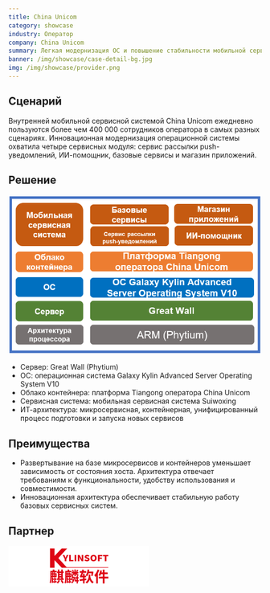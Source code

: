 ```yaml
---
title: China Unicom
category: showcase
industry: Оператор
company: China Unicom
summary: Легкая модернизация ОС и повышение стабильности мобильной сервисной системы
banner: /img/showcase/case-detail-bg.jpg
img: /img/showcase/provider.png
---
```


<div class="markdown">

## **Сценарий**

Внутренней мобильной сервисной системой China Unicom ежедневно пользуются более чем 400 000 сотрудников оператора в самых разных сценариях. Инновационная модернизация операционной системы охватила четыре сервисных модуля: сервис рассылки push-уведомлений, ИИ-помощник, базовые сервисы и магазин приложений.

## **Решение**

<div align="center" class="case-img"><img src="./p2.png"/></div>

- Сервер: Great Wall (Phytium)
- ОС: операционная система Galaxy Kylin Advanced Server Operating System V10
- Облако контейнера: платформа Tiangong оператора China Unicom
- Сервисная система: мобильная сервисная система Suiwoxing
- ИТ-архитектура: микросервисная, контейнерная, унифицированный процесс подготовки и запуска новых сервисов

## **Преимущества**

- Развертывание на базе микросервисов и контейнеров уменьшает зависимость от состояния хоста. Архитектура отвечает требованиям к функциональности, удобству использования и совместимости.
- Инновационная архитектура обеспечивает стабильную работу базовых сервисных систем.

## **Партнер**

<div ><img src="./qiling.png"/></div>

</div>